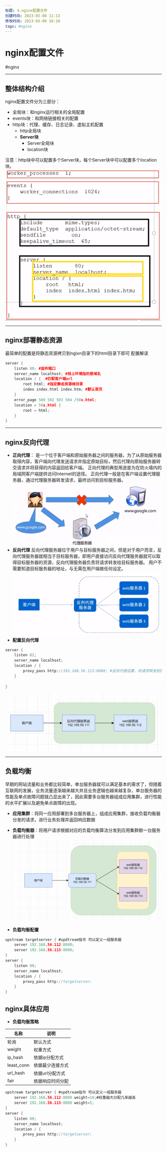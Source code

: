 ```yaml
---
标题: 4.nginx配置文件
创建时间: 2023-03-08 11:13
修改时间: 2023-03-09 18:10
tags: #nginx
---
```


# nginx配置文件
#nginx 

---
## 整体结构介绍
nginx配置文件分为三部分：
- 全局块：和nginx运行相关的全局配置
- events块：和网络链接相关的配置
- http块：代理、缓存、日志记录、虚拟主机配置
	- http全局块
	- **Server块**
		- Server全局块
		- location块

注意：http块中可以配置多个Server块，每个Server块中可以配置多个location块。
![Pasted image 20220929213128](../attachments/Pasted%20image%2020220929213128.png)

---
## nginx部署静态资源
最简单的配置是将静态资源拷贝到ngixn目录下的html目录下即可
配置解读
```cpp
server {
	listen 80; #监听端口
	server_name localhost; #线上环境指的是域名
	location / {  #匹配客户端url
		root html; #指定静态资源根目录
		index index.html index.htm; #默认首页
	}
	error_page 500 502 503 504 /50x.html;
	location = 50x.html {
		root = html;
	}
}
```
---
## nginx反向代理
- **正向代理**：
是一个位于客户端和原始服务器之间的服务器，为了从原始服务器取得内容，客户端向代理发送请求并指定原始目标，然后代理向原始服务器转交请求并将获得的内容返回给客户端。
正向代理的典型用途是为在防火墙内的局域网客户端提供访问Internet的途径。
正向代理一般是在客户端设置代理服务器，通过代理服务器转发请求，最终访问到目标服务器。
![Pasted image 20220930095117](../attachments/Pasted%20image%2020220930095117.png)
- **反向代理**
反向代理服务器位于用户与目标服务器之间，但是对于用户而言，反向代理服务器就相当于目标服务器，即用户直接访问反向代理服务器就可以取得目标服务器的资源，反向代理服务器负责将请求转发给目标服务器。
用户不需要知道目标服务器的地址，与无需在用户端做任何设定。
![Pasted image 20220930095501](../attachments/Pasted%20image%2020220930095501.png)
- **配置反向代理**
```c
server {
	listen 82;
	server_name localhost;
	location / {
		proxy_pass http://192.168.56.112:8080; #反向代理设置，将请求转发到指定服务器
	}

}
```
![Pasted image 20220930100245](../attachments/Pasted%20image%2020220930100245.png)

---
## 负载均衡
早期的网站流量和业务都比较简单，单台服务器就可以满足基本的需求了，但随着互联网的发展，业务流量逐渐越来越大并且业务逻辑也越来越复杂，单台服务器的性能及单点故障问题就凸显出来了，因此需要多台服务器组成应用集群，进行性能的水平扩展以及避免单点故障的出现。
- **应用集群**：将同一应用部署到多台服务器上，组成应用集群，接收负载均衡器分发的请求，进行业务处理并返回响应数据
- **负载均衡器**：将用户请求根据对应的负载均衡算法分发到应用集群额一台服务器进行处理
![Pasted image 20220930105315](../attachments/Pasted%20image%2020220930105315.png)

- **负载均衡配置**
```c
upstream targetserver { #updtream指令 可以定义一组服务器
	server 192.168.56.112:8080;
	server 192.168.56.113:8080;
}
server {
	listen 80;
	server_name localhost;
	location / {
		proxy_pass http://targetserver;
	}
}
```
## nginx具体应用
- **负载均衡策略**

|名称|说明|
|--|--|
|轮询|默认方式|
|weight|权重方式|
|ip_hash|依据ip分配方式|
|least_conn|依据最少连接方式|
|url_hash|依据url分配方式|
|fair|依据响应时间分配|
```c
upstream targetserver { #updtream指令 可以定义一组服务器
	server 192.168.56.112:8080 weight=10;#权重越大分配几率越高
	server 192.168.56.113:8080 weight=5;
}
server {
	listen 80;
	server_name localhost;
	location / {
		proxy_pass http://targetserver;
	}
}
```